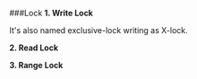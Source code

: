 ###Lock
**1. Write Lock**

It's also named exclusive-lock writing as X-lock.


**2. Read Lock**

**3. Range Lock**